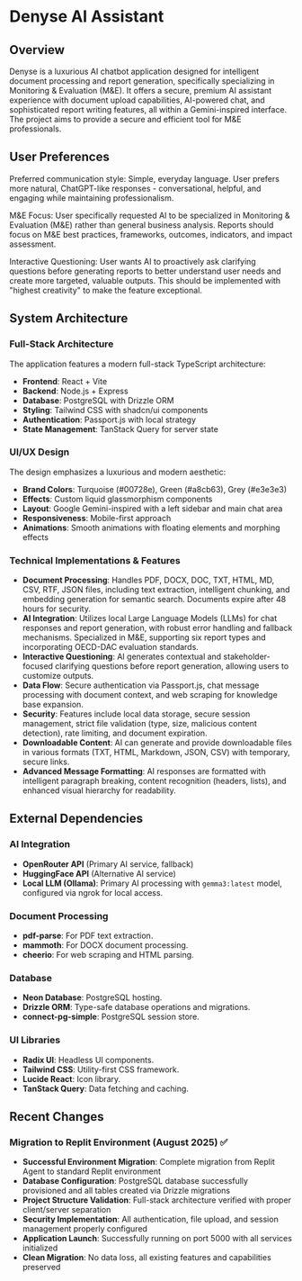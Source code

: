 # Denyse AI Assistant

## Overview
Denyse is a luxurious AI chatbot application designed for intelligent document processing and report generation, specifically specializing in Monitoring & Evaluation (M&E). It offers a secure, premium AI assistant experience with document upload capabilities, AI-powered chat, and sophisticated report writing features, all within a Gemini-inspired interface. The project aims to provide a secure and efficient tool for M&E professionals.

## User Preferences
Preferred communication style: Simple, everyday language. User prefers more natural, ChatGPT-like responses - conversational, helpful, and engaging while maintaining professionalism.

M&E Focus: User specifically requested AI to be specialized in Monitoring & Evaluation (M&E) rather than general business analysis. Reports should focus on M&E best practices, frameworks, outcomes, indicators, and impact assessment.

Interactive Questioning: User wants AI to proactively ask clarifying questions before generating reports to better understand user needs and create more targeted, valuable outputs. This should be implemented with "highest creativity" to make the feature exceptional.

## System Architecture

### Full-Stack Architecture
The application features a modern full-stack TypeScript architecture:
-   **Frontend**: React + Vite
-   **Backend**: Node.js + Express
-   **Database**: PostgreSQL with Drizzle ORM
-   **Styling**: Tailwind CSS with shadcn/ui components
-   **Authentication**: Passport.js with local strategy
-   **State Management**: TanStack Query for server state

### UI/UX Design
The design emphasizes a luxurious and modern aesthetic:
-   **Brand Colors**: Turquoise (#00728e), Green (#a8cb63), Grey (#e3e3e3)
-   **Effects**: Custom liquid glassmorphism components
-   **Layout**: Google Gemini-inspired with a left sidebar and main chat area
-   **Responsiveness**: Mobile-first approach
-   **Animations**: Smooth animations with floating elements and morphing effects

### Technical Implementations & Features
-   **Document Processing**: Handles PDF, DOCX, DOC, TXT, HTML, MD, CSV, RTF, JSON files, including text extraction, intelligent chunking, and embedding generation for semantic search. Documents expire after 48 hours for security.
-   **AI Integration**: Utilizes local Large Language Models (LLMs) for chat responses and report generation, with robust error handling and fallback mechanisms. Specialized in M&E, supporting six report types and incorporating OECD-DAC evaluation standards.
-   **Interactive Questioning**: AI generates contextual and stakeholder-focused clarifying questions before report generation, allowing users to customize outputs.
-   **Data Flow**: Secure authentication via Passport.js, chat message processing with document context, and web scraping for knowledge base expansion.
-   **Security**: Features include local data storage, secure session management, strict file validation (type, size, malicious content detection), rate limiting, and document expiration.
-   **Downloadable Content**: AI can generate and provide downloadable files in various formats (TXT, HTML, Markdown, JSON, CSV) with temporary, secure links.
-   **Advanced Message Formatting**: AI responses are formatted with intelligent paragraph breaking, content recognition (headers, lists), and enhanced visual hierarchy for readability.

## External Dependencies

### AI Integration
-   **OpenRouter API** (Primary AI service, fallback)
-   **HuggingFace API** (Alternative AI service)
-   **Local LLM (Ollama)**: Primary AI processing with `gemma3:latest` model, configured via ngrok for local access.

### Document Processing
-   **pdf-parse**: For PDF text extraction.
-   **mammoth**: For DOCX document processing.
-   **cheerio**: For web scraping and HTML parsing.

### Database
-   **Neon Database**: PostgreSQL hosting.
-   **Drizzle ORM**: Type-safe database operations and migrations.
-   **connect-pg-simple**: PostgreSQL session store.

### UI Libraries
-   **Radix UI**: Headless UI components.
-   **Tailwind CSS**: Utility-first CSS framework.
-   **Lucide React**: Icon library.
-   **TanStack Query**: Data fetching and caching.

## Recent Changes

### Migration to Replit Environment (August 2025) ✅
- **Successful Environment Migration**: Complete migration from Replit Agent to standard Replit environment
- **Database Configuration**: PostgreSQL database successfully provisioned and all tables created via Drizzle migrations
- **Project Structure Validation**: Full-stack architecture verified with proper client/server separation
- **Security Implementation**: All authentication, file upload, and session management properly configured
- **Application Launch**: Successfully running on port 5000 with all services initialized
- **Clean Migration**: No data loss, all existing features and capabilities preserved